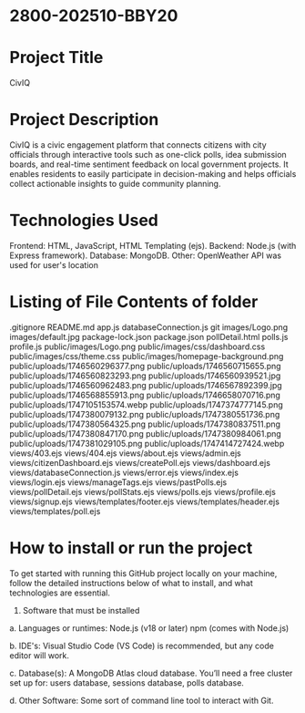 # 2800-202510-BBY20

# Project Title
CivIQ

# Project Description
CivIQ is a civic engagement platform that connects citizens with city officials through interactive tools such as one-click polls, idea submission boards, and real-time sentiment feedback on local government projects. It enables residents to easily participate in decision-making and helps officials collect actionable insights to guide community planning.

# Technologies Used
Frontend: HTML, JavaScript, HTML Templating (ejs).
Backend: Node.js (with Express framework).
Database: MongoDB.
Other: OpenWeather API was used for user's location

# Listing of File Contents of folder 
.gitignore
README.md
app.js
databaseConnection.js
git
images/Logo.png
images/default.jpg
package-lock.json
package.json
pollDetail.html
polls.js
profile.js
public/images/Logo.png
public/images/css/dashboard.css
public/images/css/theme.css
public/images/homepage-background.png
public/uploads/1746560296377.png
public/uploads/1746560715655.png
public/uploads/1746560823293.png
public/uploads/1746560939521.jpg
public/uploads/1746560962483.png
public/uploads/1746567892399.jpg
public/uploads/1746568855913.png
public/uploads/1746658070716.png
public/uploads/1747105153574.webp
public/uploads/1747374777145.png
public/uploads/1747380079132.png
public/uploads/1747380551736.png
public/uploads/1747380564325.png
public/uploads/1747380837511.png
public/uploads/1747380847170.png
public/uploads/1747380984061.png
public/uploads/1747381029105.png
public/uploads/1747414727424.webp
views/403.ejs
views/404.ejs
views/about.ejs
views/admin.ejs
views/citizenDashboard.ejs
views/createPoll.ejs
views/dashboard.ejs
views/databaseConnection.js
views/error.ejs
views/index.ejs
views/login.ejs
views/manageTags.ejs
views/pastPolls.ejs
views/pollDetail.ejs
views/pollStats.ejs
views/polls.ejs
views/profile.ejs
views/signup.ejs
views/templates/footer.ejs
views/templates/header.ejs
views/templates/poll.ejs

# How to install or run the project

To get started with running this GitHub project locally on your machine, 
follow the detailed instructions below of what to install, and what technologies are 
essential.

1. Software that must be installed

 a. Languages or runtimes:
 Node.js (v18 or later)
 npm (comes with Node.js)

 b. IDE's:
 Visual Studio Code (VS Code) is recommended, but any code editor will work.

 c. Database(s): 
 A MongoDB Atlas cloud database. You’ll need a free cluster set up for:
 users database, 
 sessions database, 
 polls database.

 d. Other Software:
 Some sort of command line tool to interact with Git.



